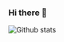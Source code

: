 ### Hi there 👋
<!--
**mcarfagno/mcarfagno** is a ✨ _special_ ✨ repository because its `README.md` (this file) appears on your GitHub profile.Here are some ideas to get you started:- 🔭 I'm currently working on ...
- 🌱 I'm currently learning ...
- 👯 I'm looking to collaborate on ...
- 🤔 I'm looking for help with ...
- 💬 Ask me about ...
- 📫 How to reach me: ...
- 😄 Pronouns: ...
- ⚡ Fun fact: ...
-->
![Github stats](https://github-readme-stats.vercel.app/api?username=mcarfagno)
